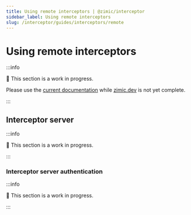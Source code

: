 ```yaml
---
title: Using remote interceptors | @zimic/interceptor
sidebar_label: Using remote interceptors
slug: /interceptor/guides/interceptors/remote
---
```


# Using remote interceptors

:::info

🚧 This section is a work in progress.

Please use the [current documentation](https://github.com/zimicjs/zimic/wiki) while [zimic.dev](/) is not yet complete.

:::

## Interceptor server

:::info

🚧 This section is a work in progress.

:::

### Interceptor server authentication

:::info

🚧 This section is a work in progress.

:::
